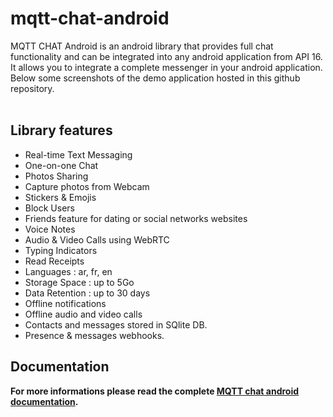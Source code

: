 # mqtt-chat-android
MQTT CHAT Android is an android library that provides full chat functionality and can be integrated into any android application from API 16.
<br>It allows you to integrate a complete messenger in your android application.
<br>Below some screenshots of the demo application hosted in this github repository.
<br><br>



  

## Library features
- Real-time Text Messaging
- One-on-one Chat
- Photos Sharing
- Capture photos from Webcam
- Stickers & Emojis
- Block Users
- Friends feature for dating or social networks websites
- Voice Notes
- Audio & Video Calls using WebRTC
- Typing Indicators
- Read Receipts
- Languages : ar, fr, en
- Storage Space : up to 5Go
- Data Retention : up to 30 days
- Offline notifications
- Offline audio and video calls
- Contacts and messages stored in SQlite DB.
- Presence & messages webhooks.


## Documentation
__For more informations please read the complete <a href="https://doc.mqtt-chat.com/mqttchat-android/integration">MQTT chat android documentation</a>.__

